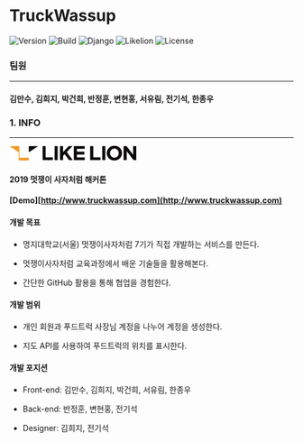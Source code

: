 TruckWassup
===========

![Version](https://img.shields.io/badge/Version-0.9.9-green.svg) ![Build](https://img.shields.io/badge/Build-Passing-success.svg) ![Django](https://img.shields.io/badge/Python-Django-darkgreen.svg) ![Likelion](https://img.shields.io/badge/Likelion-MJU(Seoul)-9cf.svg) ![License](https://img.shields.io/badge/License-MIT-informational.svg)

### 팀원

---

#### 김만수, 김희지, 박건희, 반정훈, 변현홍, 서유림, 전기석, 한종우

### 1. INFO

---

<img alt="멋쟁이사자처럼 로고" src="markdown/images/basiclogo_E_H.png" width="225px">

#### 2019 멋쟁이 사자처럼 해커톤

#### [Demo][http://www.truckwassup.com](http://www.truckwassup.com)

#### 개발 목표

-	명지대학교(서울) 멋쟁이사자처럼 7기가 직접 개발하는 서비스를 만든다.

-	멋쟁이사자처럼 교육과정에서 배운 기술들을 활용해본다.

-	간단한 GitHub 활용을 통해 협업을 경험한다.

#### 개발 범위

-	개인 회원과 푸드트럭 사장님 계정을 나누어 계정을 생성한다.

-	지도 API를 사용하여 푸드트럭의 위치를 표시한다.

#### 개발 포지션

-	Front-end: 김만수, 김희지, 박건희, 서유림, 한종우

-	Back-end: 반정훈, 변현홍, 전기석

-	Designer: 김희지, 전기석
